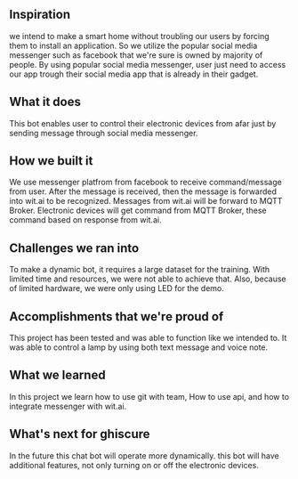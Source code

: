 ## Inspiration
we intend to make a smart home without troubling our users by forcing them to install an application. So we utilize the popular social media messenger such as facebook that we're sure is owned by majority of people. By using popular social media messenger, user just need to access our app trough their social media app that is already in their gadget.
## What it does
This bot enables user to control their electronic devices from afar just by sending message through social media messenger.
## How we built it
We use messenger platfrom from facebook to receive command/message from user. After the message is received, then the message is forwarded into wit.ai to be recognized. Messages from wit.ai will be forward to MQTT Broker. Electronic devices will get command from MQTT Broker, these command based on response from wit.ai.
## Challenges we ran into
To make a dynamic bot, it requires a large dataset for the training. With limited time and resources, we were not able to achieve that. Also, because of limited hardware, we were only using LED for the demo.
## Accomplishments that we're proud of
This project has been tested and was able to function like we intended to. It was able to control a lamp by using both text message and voice note.
## What we learned
In this project we learn how to use git with team, How to use api, and how to integrate messenger with wit.ai.
## What's next for ghiscure
In the future this chat bot will operate more dynamically. this bot will have additional features, not only turning on or off the electronic devices.
